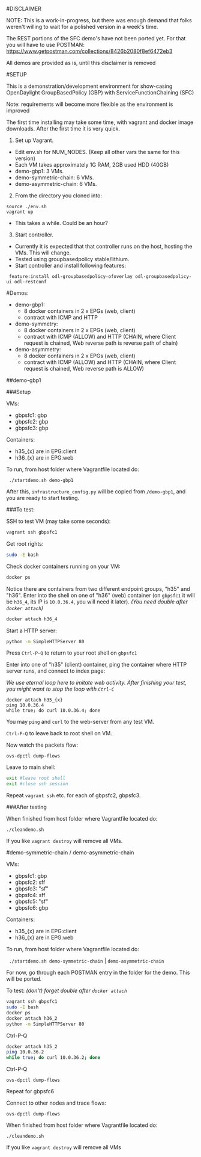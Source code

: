 #DISCLAIMER

NOTE: This is a work-in-progress, but there was enough demand that folks weren't willing to wait for a polished version in a week's time.

The REST portions of the SFC demo's have not been ported yet. For that you will have to use POSTMAN: https://www.getpostman.com/collections/8426b2080f8ef6472eb3

All demos are provided as is, until this disclaimer is removed

#SETUP

This is a demonstration/development environment for show-casing OpenDaylight GroupBasedPolicy (GBP) with ServiceFunctionChaining (SFC)

Note: requirements will become more flexible as the environment is improved

The first time installing may take some time, with vagrant and docker image downloads. After the first time it is very quick.

1. Set up Vagrant. 
  * Edit env.sh for NUM_NODES. (Keep all other vars the same for this version)
  * Each VM takes approximately 1G RAM, 2GB used HDD (40GB)
  * demo-gbp1: 3 VMs.
  * demo-symmetric-chain: 6 VMs.
  * demo-asymmetric-chain: 6 VMs.
2. From the directory you cloned into:
```
source ./env.sh
vagrant up
```
  * This takes a while. Could be an hour?

3. Start controller.
  * Currently it is expected that that controller runs on the host, hosting the VMs. This will change.
  * Tested using groupbasedpolicy stable/lithium.
  * Start controller and install following features:

```
 feature:install odl-groupbasedpolicy-ofoverlay odl-groupbasedpolicy-ui odl-restconf
```

#Demos:
* demo-gbp1: 
  * 8 docker containers in 2 x EPGs (web, client)
  * contract with ICMP and HTTP
* demo-symmetry:
  * 8 docker containers in 2 x EPGs (web, client)
  * contract with ICMP (ALLOW) and HTTP (CHAIN, where Client request is chained, Web reverse path is reverse path of chain)
* demo-asymmetry:
  * 8 docker containers in 2 x EPGs (web, client)
  * contract with ICMP (ALLOW) and HTTP (CHAIN, where Client request is chained, Web reverse path is ALLOW)

##demo-gbp1

###Setup

VMs:
* gbpsfc1: gbp
* gbpsfc2: gbp
* gbpsfc3: gbp

Containers:
* h35_{x} are in EPG:client
* h36_{x} are in EPG:web

To run, from host folder where Vagrantfile located do:

` ./startdemo.sh demo-gbp1`

After this, `infrastructure_config.py` will be copied from `/demo-gbp1`, and you are ready to start testing.
 
###To test:

SSH to test VM (may take some seconds):
```bash
vagrant ssh gbpsfc1
```

Get root rights:
```bash
sudo -E bash
```

Check docker containers running on your VM:
```bash
docker ps
```

Notice there are containers from two different endpoint groups, "h35" and "h36".
Enter into the shell on one of "h36" (web) container (on `gbpsfc1` it will be `h36_4`, its IP is `10.0.36.4`, 
you will need it later).
*(You need double <ENTER> after `docker attach`)*
```bash
docker attach h36_4
```

Start a HTTP server:
```bash
python -m SimpleHTTPServer 80
```

Press `Ctrl-P-Q` to return to your root shell on `gbpsfc1`

Enter into one of "h35" (client) container, 
ping the container where HTTP server runs, 
and connect to index page:

*We use eternal loop here to imitate web activity. 
After finishing your test, you might want to stop the loop with `Ctrl-C`*
```
docker attach h35_{x}
ping 10.0.36.4
while true; do curl 10.0.36.4; done
```

You may `ping` and `curl` to the web-server from any test VM.

`Ctrl-P-Q` to leave back to root shell on VM.

Now watch the packets flow:
```
ovs-dpctl dump-flows
```

Leave to main shell:
```bash
exit #leave root shell
exit #close ssh session
```
Repeat `vagrant ssh` etc. for each of gbpsfc2, gbpsfc3.

###After testing

When finished from host folder where Vagrantfile located do:

`./cleandemo.sh`

If you like `vagrant destroy` will remove all VMs.

#demo-symmetric-chain / demo-asymmetric-chain

VMs:
* gbpsfc1: gbp
* gbpsfc2: sff
* gbpsfc3: "sf"
* gbpsfc4: sff
* gbpsfc5: "sf"
* gbpsfc6: gbp

Containers:
* h35_{x} are in EPG:client
* h36_{x} are in EPG:web

To run, from host folder where Vagrantfile located do:

` ./startdemo.sh demo-symmetric-chain` | `demo-asymmetric-chain`

For now, go through each POSTMAN entry in the folder for the demo. This will be ported.

To test:
*(don't) forget double <ENTER> after `docker attach`*
```bash
vagrant ssh gbpsfc1
sudo -E bash
docker ps
docker attach h36_2
python -m SimpleHTTPServer 80
```

Ctrl-P-Q

```bash
docker attach h35_2
ping 10.0.36.2
while true; do curl 10.0.36.2; done
```

Ctrl-P-Q

`ovs-dpctl dump-flows`
 
Repeat for gbpsfc6

Connect to other nodes and trace flows:

`ovs-dpctl dump-flows`

When finished from host folder where Vagrantfile located do:

`./cleandemo.sh`

If you like `vagrant destroy` will remove all VMs
